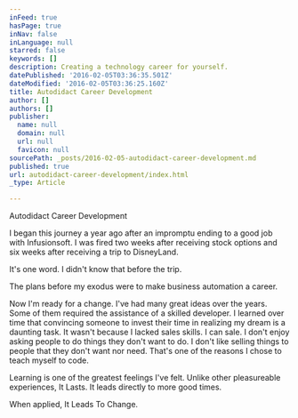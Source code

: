 ```yaml
---
inFeed: true
hasPage: true
inNav: false
inLanguage: null
starred: false
keywords: []
description: Creating a technology career for yourself.
datePublished: '2016-02-05T03:36:35.501Z'
dateModified: '2016-02-05T03:36:25.160Z'
title: Autodidact Career Development
author: []
authors: []
publisher:
  name: null
  domain: null
  url: null
  favicon: null
sourcePath: _posts/2016-02-05-autodidact-career-development.md
published: true
url: autodidact-career-development/index.html
_type: Article

---
```

Autodidact Career Development

I began this journey a year ago after an impromptu ending to a good job with Infusionsoft. I was fired two weeks after receiving stock options and six weeks after receiving a trip to DisneyLand.

It's one word. I didn't know that before the trip.

The plans before my exodus were to make business automation a career.

Now I'm ready for a change. I've had many great ideas over the years. Some of them required the assistance of a skilled developer. I learned over time that convincing someone to invest their time in realizing my dream is a daunting task. It wasn't because I lacked sales skills. I can sale. I don't enjoy asking people to do things they don't want to do. I don't like selling things to people that they don't want nor need. That's one of the reasons I chose to teach myself to code.

Learning is one of the greatest feelings I've felt. Unlike other pleasureable experiences, It Lasts. It leads directly to more good times.

When applied, It Leads To Change.